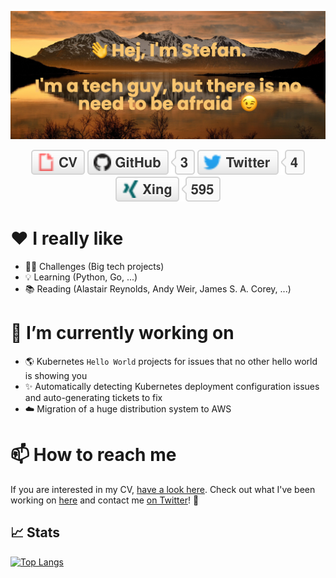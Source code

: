 
[![MasterHead](img/banner.png)](https://github.com/stefanjacobs)

<p align="center">
<a href="https://stefanjacobs.github.io/cv/"><img src="img/cv.svg" alt="Curriculum Vitae"></a>
<a href="https://stefanjacobs.github.com/"><img src="img/github.svg" alt="GitHub"></a>
<a href="https://twitter.com/stefanj78"><img src="img/twitter.svg" alt="Twitter"></a>
<a href="https://www.xing.com/profile/Stefan_Jacobs2/cv"><img src="img/xing.svg" alt="Xing"></a>
</p>

# ❤️ I really like

- 🧑‍💻 Challenges (Big tech projects)
- 💡 Learning (Python, Go, ...)
- 📚 Reading (Alastair Reynolds, Andy Weir, James S. A. Corey, ...)

# 🔭 I’m currently working on

- 🌎 Kubernetes `Hello World` projects for issues that no other hello world is showing you
- ✨ Automatically detecting Kubernetes deployment configuration issues and auto-generating tickets to fix
- ☁️ Migration of a huge distribution system to AWS

# 📫 How to reach me

If you are interested in my CV, [have a look here](https://stefanjacobs.github.io/cv/). Check out what I've been working on [here](https://github.com/stefanjacobs?tab=repositories) and contact me  [on Twitter](https://twitter.com/stefanj78)! 🚀

## 📈 Stats

[![Top Langs](https://github-readme-stats.vercel.app/api/top-langs/?username=stefanjacobs)](https://github.com/anuraghazra/github-readme-stats)


<!-- <a href=""><img src="" alt=""></a> -->
<!--
**stefanjacobs/stefanjacobs** is a ✨ _special_ ✨ repository because its `README.md` (this file) appears on your GitHub profile.

Here are some ideas to get you started:

- 🔭 I’m currently working on ...
- 🌱 I’m currently learning ...
- 👯 I’m looking to collaborate on ...
- 🤔 I’m looking for help with ...
- 💬 Ask me about ...
-
- 😄 Pronouns: ...
- ⚡ Fun fact: ...
-->
